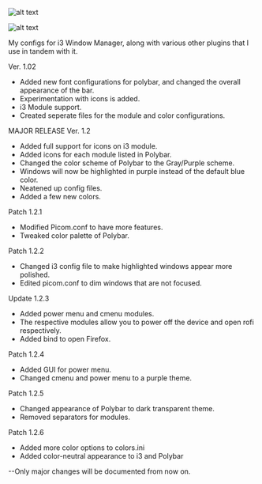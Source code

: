 ![alt text](https://github.com/AlephKnot2599/Cambrian-OS-1.2.4/blob/main/Screenshots/Home-2.png?raw=true)


![alt text](https://github.com/AlephKnot2599/Cambrian-OS-1.2.4/blob/main/Screenshots/C-OS7.png?raw=true)

My configs for i3 Window Manager, along with various other plugins that I use in tandem with it.

Ver. 1.02
- Added new font configurations for polybar, and changed the overall appearance of the bar.
- Experimentation with icons is added.
- i3 Module support.
- Created seperate files for the module and color configurations.

MAJOR RELEASE Ver. 1.2
- Added full support for icons on i3 module.
- Added icons for each module listed in Polybar.
- Changed the color scheme of Polybar to the Gray/Purple scheme.
- Windows will now be highlighted in purple instead of the default blue color.
- Neatened up config files.
- Added a few new colors.

Patch 1.2.1
- Modified Picom.conf to have more features.
- Tweaked color palette of Polybar.

Patch 1.2.2
- Changed i3 config file to make highlighted windows appear more polished.
- Edited picom.conf to dim windows that are not focused.

Update 1.2.3
- Added power menu and cmenu modules.
- The respective modules allow you to power off the device and open rofi respectively.
- Added bind to open Firefox.

Patch 1.2.4
- Added GUI for power menu.
- Changed cmenu and power menu to a purple theme.

Patch 1.2.5
- Changed appearance of Polybar to dark transparent theme.
- Removed separators for modules.

Patch 1.2.6
- Added more color options to colors.ini
- Added color-neutral appearance to i3 and Polybar

--Only major changes will be documented from now on.
